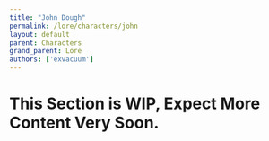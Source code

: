 ```yaml
---
title: "John Dough"
permalink: /lore/characters/john
layout: default
parent: Characters
grand_parent: Lore
authors: ['exvacuum']
---
```


# This Section is WIP, Expect More Content Very Soon.